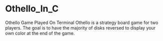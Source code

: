 # Othello_In_C
Othello Game Played On Terminal
Othello is a strategy board game for two players. The goal is to have the majority of disks reversed to display your own color at the end of the game.
